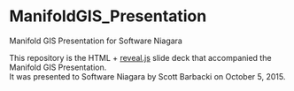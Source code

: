# ManifoldGIS_Presentation
Manifold GIS Presentation for Software Niagara

This repository is the HTML + <a href='http://lab.hakim.se/reveal-js/'>reveal.js</a> slide deck that accompanied the Manifold GIS Presentation.<br>
It was presented to Software Niagara by Scott Barbacki on October 5, 2015.
